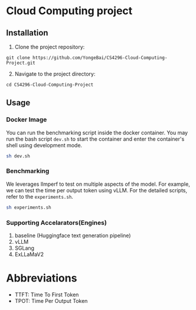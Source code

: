 # Cloud Computing project
## Installation

1. Clone the project repository:

```git clone https://github.com/YongeBai/CS4296-Cloud-Computing-Project.git```

2. Navigate to the project directory:

```cd CS4296-Cloud-Computing-Project```

## Usage

### Docker Image

You can run the benchmarking script inside the docker container. You may run the bash script `dev.sh` to start the container and enter the container's shell using development mode.

```bash
sh dev.sh
```

### Benchmarking

We leverages llmperf to test on multiple aspects of the model. For example, we can test the time per output token using vLLM. For the detailed scripts, refer to the `experiments.sh`.

```bash
sh experiments.sh
```

### Supporting Accelarators(Engines)
1. baseline (Huggingface text generation pipeline)
2. vLLM
3. SGLang
4. ExLLaMaV2

# Abbreviations

- TTFT: Time To First Token
- TPOT: Time Per Output Token